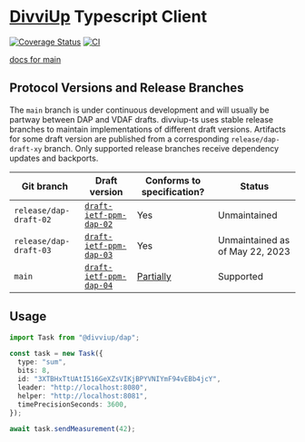 # [DivviUp](https://divviup.org/) Typescript Client

[![Coverage Status](https://coveralls.io/repos/github/divviup/divviup-ts/badge.svg?branch=main)](https://coveralls.io/github/divviup/divviup-ts?branch=main)
[![CI](https://github.com/divviup/divviup-ts/actions/workflows/ci.yaml/badge.svg)](https://github.com/divviup/divviup-ts/actions/workflows/ci.yaml)

[docs for main](https://divviup.github.io/divviup-ts/)

## Protocol Versions and Release Branches

The `main` branch is under continuous development and will usually be partway between DAP and VDAF drafts. divviup-ts uses stable release branches to maintain implementations of different draft versions. Artifacts for some draft version are published from a corresponding `release/dap-draft-xy` branch. Only supported release branches receive dependency updates and backports.

| Git branch | Draft version | Conforms to specification? | Status |
| ---------- | ------------- | -------------------------- | ------ |
| `release/dap-draft-02` | [`draft-ietf-ppm-dap-02`][dap-02] | Yes | Unmaintained |
| `release/dap-draft-03` | [`draft-ietf-ppm-dap-03`][dap-03] | Yes | Unmaintained as of May 22, 2023 |
| `main` | [`draft-ietf-ppm-dap-04`][dap-04] | [Partially][dap-04-issue] | Supported |

[dap-02]: https://datatracker.ietf.org/doc/draft-ietf-ppm-dap/02/
[dap-03]: https://datatracker.ietf.org/doc/draft-ietf-ppm-dap/03/
[dap-04]: https://datatracker.ietf.org/doc/draft-ietf-ppm-dap/04/
[dap-04-issue]: https://github.com/divviup/divviup-ts/issues/216

## Usage

```typescript
import Task from "@divviup/dap";

const task = new Task({
  type: "sum",
  bits: 8,
  id: "3XTBHxTtUAtI516GeXZsVIKjBPYVNIYmF94vEBb4jcY",
  leader: "http://localhost:8080",
  helper: "http://localhost:8081",
  timePrecisionSeconds: 3600,
});

await task.sendMeasurement(42);
```
